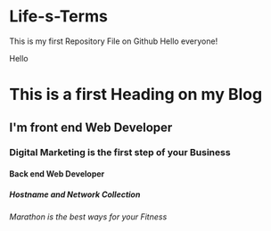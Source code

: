 # Life-s-Terms
This is my first Repository File on Github Hello everyone!
  <html>
  <head>Hello</head>
  <body>
  <h1>This is a first Heading on my Blog</h1>
  <h2>I'm front end Web Developer</h2>
  <h3>Digital Marketing is the first step of your Business</h3>
  <h4>Back end Web Developer</h4>
  <h5>Hostname and Network Collection</h5>
  <h6>Marathon is the best ways for your Fitness</h6>
  </body>
  </html>
